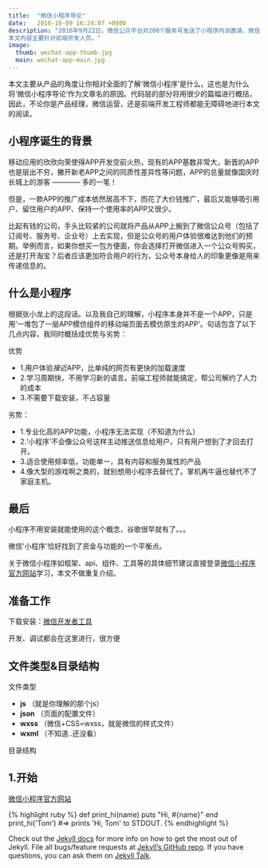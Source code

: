 ```yaml
---
title:  "微信小程序导论"
date:   2016-10-09 16:24:07 +0800
description: "2016年9月22日，微信公众平台对200个服务号发送了小程序内测邀请，微信的神话是否将在此继续延续。
本文内容主要针对前端开发人员。"
image: 
  thumb: wechat-app-thumb.jpg
  main: wechat-app-main.jpg
---
```


本文主要从产品的角度让你相对全面的了解‘微信小程序’是什么，这也是为什么将‘微信小程序导论’作为文章名的原因。代码层的部分将用很少的篇幅进行概括，因此，不论你是产品经理，微信运营，还是前端开发工程师都能无障碍地进行本文的阅读。

## 小程序诞生的背景


移动应用的欣欣向荣使得APP开发空前火热，现有的APP基数非常大，新晋的APP也是层出不穷，撇开新老APP之间的同质性差异性等问题，APP的总量就像国庆时长城上的游客 ———— 多的一笔！

但是，一款APP的推广成本依然居高不下，而花了大价钱推广，最后又能够吸引用户、留住用户的APP、保持一个使用率的APP又很少。

比起有钱的公司，手头比较紧的公司就将产品从APP上搬到了微信公众号（包括了订阅号、服务号、企业号）上去实现，但是公众号的用户体验很难达到他们的预期。举例而言，如果你想买一包方便面，你会选择打开微信进入一个公众号购买，还是打开淘宝？后者应该更加符合用户的行为，公众号本身给人的印象更像是用来传递信息的。


## 什么是小程序

根据张小龙上的这段话。以及我自己的理解，小程序本身并不是一个APP，只是用’一堆包了一层APP模仿组件的移动端页面去模仿原生的APP‘。句话包含了以下几点内容，我同时概括成优势与劣势：


优势
* 1.用户体验*接近*APP，比单纯的网页有更快的加载速度
* 2.学习周期快，不用学习新的语言。前端工程师就能搞定，帮公司解约了人力的成本
* 3.不需要下载安装，不占容量

劣势：
* 1.专业化高的APP功能，小程序无法实现（不知道为什么）
* 2.‘小程序’不会像公众号这样主动推送信息给用户，只有用户想到了才回去打开。
* 3.适合使用频率低，功能单一，具有内容和服务属性的产品
* 4.像大型的游戏啊之类的，就别想用小程序去替代了。掌机再牛逼也替代不了家庭主机。

## 最后

小程序不用安装就能使用的这个概念，谷歌很早就有了。。。

<div style="background-image: url('http://image163-c.poco.cn/mypoco/myphoto/20100728/23/5558740720100728234352018.jpg');"></div>


微信'小程序'恰好找到了资金与功能的一个平衡点。



关于微信小程序如框架、api、组件、工具等的具体细节建议直接登录[微信小程序官方网站](http://mp.weixin.qq.com/debug/wxadoc/dev/)学习，本文不做重复介绍。

## 准备工作
下载安装：[微信开发者工具](http://wxopen.notedown.cn/devtools/download.html)

开发、调试都会在这里进行，很方便

## 文件类型&目录结构
文件类型

* **js** （就是你理解的那个js）
* **json** （页面的配置文件）
* **wxss**  （微信+CSS=wxss，就是微信的样式文件）
* **wxml**	 （不知道..还没看）

目录结构

## 1.开始

[微信小程序官方网站](http://mp.weixin.qq.com/debug/wxadoc/dev/)




{% highlight ruby %}
def print_hi(name)
  puts "Hi, #{name}"
end
print_hi('Tom')
#=> prints 'Hi, Tom' to STDOUT.
{% endhighlight %}

Check out the [Jekyll docs][jekyll-docs] for more info on how to get the most out of Jekyll. File all bugs/feature requests at [Jekyll’s GitHub repo][jekyll-gh]. If you have questions, you can ask them on [Jekyll Talk][jekyll-talk].

[jekyll-docs]: http://jekyllrb.com/docs/home
[jekyll-gh]:   https://github.com/jekyll/jekyll
[jekyll-talk]: https://talk.jekyllrb.com/
